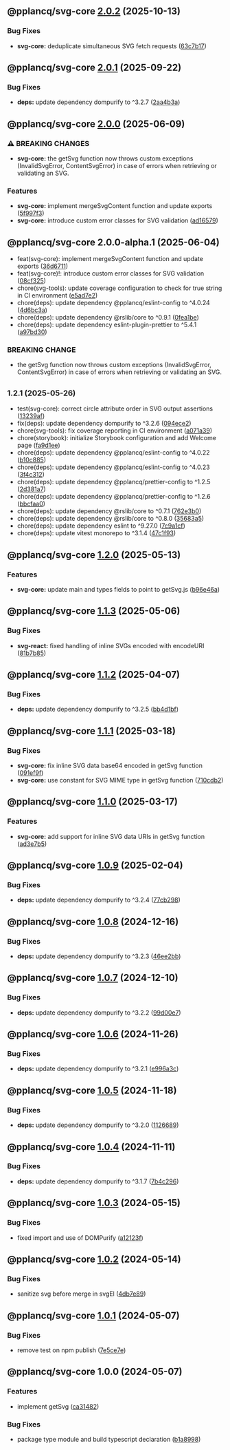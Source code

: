 ## @pplancq/svg-core [2.0.2](https://github.com/pplancq/svg-tools/compare/@pplancq/svg-core@2.0.1...@pplancq/svg-core@2.0.2) (2025-10-13)

### Bug Fixes 

* **svg-core:** deduplicate simultaneous SVG fetch requests ([63c7b17](https://github.com/pplancq/svg-tools/commit/63c7b17))

## @pplancq/svg-core [2.0.1](https://github.com/pplancq/svg-tools/compare/@pplancq/svg-core@2.0.0...@pplancq/svg-core@2.0.1) (2025-09-22)

### Bug Fixes

* **deps:** update dependency dompurify to ^3.2.7 ([2aa4b3a](https://github.com/pplancq/svg-tools/commit/2aa4b3a8b4497dd12deb88eb936c06298460f388))

## @pplancq/svg-core [2.0.0](https://github.com/pplancq/svg-tools/compare/@pplancq/svg-core@1.2.1...@pplancq/svg-core@2.0.0) (2025-06-09)

### ⚠ BREAKING CHANGES

* **svg-core:** the getSvg function now throws custom exceptions (InvalidSvgError, ContentSvgError) in case of errors when retrieving or validating an SVG.

### Features

* **svg-core:** implement mergeSvgContent function and update exports ([5f997f3](https://github.com/pplancq/svg-tools/commit/5f997f3785bf30ab2406ba63e26d915f0cbbd1af))
* **svg-core:** introduce custom error classes for SVG validation ([ad16579](https://github.com/pplancq/svg-tools/commit/ad16579025e923d17d2e8d6b85ada35f27ddc8f2))

## @pplancq/svg-core 2.0.0-alpha.1 (2025-06-04)

* feat(svg-core): implement mergeSvgContent function and update exports ([36d6711](https://github.com/pplancq/svg-tools/commit/36d6711))
* feat(svg-core)!: introduce custom error classes for SVG validation ([08cf325](https://github.com/pplancq/svg-tools/commit/08cf325))
* chore(svg-tools): update coverage configuration to check for true string in CI environment ([e5ad7e2](https://github.com/pplancq/svg-tools/commit/e5ad7e2))
* chore(deps): update dependency @pplancq/eslint-config to ^4.0.24 ([4d6bc3a](https://github.com/pplancq/svg-tools/commit/4d6bc3a))
* chore(deps): update dependency @rslib/core to ^0.9.1 ([0fea1be](https://github.com/pplancq/svg-tools/commit/0fea1be))
* chore(deps): update dependency eslint-plugin-prettier to ^5.4.1 ([a97bd30](https://github.com/pplancq/svg-tools/commit/a97bd30))


### BREAKING CHANGE

* the getSvg function now throws custom exceptions (InvalidSvgError, ContentSvgError) in case of errors when retrieving or validating an SVG.

## <small>1.2.1 (2025-05-26)</small>

* test(svg-core): correct circle attribute order in SVG output assertions ([13239af](https://github.com/pplancq/svg-tools/commit/13239af))
* fix(deps): update dependency dompurify to ^3.2.6 ([094ece2](https://github.com/pplancq/svg-tools/commit/094ece2))
* chore(svg-tools): fix coverage reporting in CI environment ([a071a39](https://github.com/pplancq/svg-tools/commit/a071a39))
* chore(storybook): initialize Storybook configuration and add Welcome page ([fa9d1ee](https://github.com/pplancq/svg-tools/commit/fa9d1ee))
* chore(deps): update dependency @pplancq/eslint-config to ^4.0.22 ([b10c885](https://github.com/pplancq/svg-tools/commit/b10c885))
* chore(deps): update dependency @pplancq/eslint-config to ^4.0.23 ([3f4c312](https://github.com/pplancq/svg-tools/commit/3f4c312))
* chore(deps): update dependency @pplancq/prettier-config to ^1.2.5 ([2d381a7](https://github.com/pplancq/svg-tools/commit/2d381a7))
* chore(deps): update dependency @pplancq/prettier-config to ^1.2.6 ([bbcfaa0](https://github.com/pplancq/svg-tools/commit/bbcfaa0))
* chore(deps): update dependency @rslib/core to ^0.7.1 ([762e3b0](https://github.com/pplancq/svg-tools/commit/762e3b0))
* chore(deps): update dependency @rslib/core to ^0.8.0 ([35683a5](https://github.com/pplancq/svg-tools/commit/35683a5))
* chore(deps): update dependency eslint to ^9.27.0 ([7c9a1cf](https://github.com/pplancq/svg-tools/commit/7c9a1cf))
* chore(deps): update vitest monorepo to ^3.1.4 ([47c1f93](https://github.com/pplancq/svg-tools/commit/47c1f93))

## @pplancq/svg-core [1.2.0](https://github.com/pplancq/svg-tools/compare/@pplancq/svg-core@1.1.3...@pplancq/svg-core@1.2.0) (2025-05-13)

### Features

* **svg-core:** update main and types fields to point to getSvg.js ([b96e46a](https://github.com/pplancq/svg-tools/commit/b96e46a890bd89c94634d5085a60a7086e4b6e99))

## @pplancq/svg-core [1.1.3](https://github.com/pplancq/svg-tools/compare/@pplancq/svg-core@1.1.2...@pplancq/svg-core@1.1.3) (2025-05-06)

### Bug Fixes

* **svg-react:** fixed handling of inline SVGs encoded with encodeURI ([81b7b85](https://github.com/pplancq/svg-tools/commit/81b7b855d20b52928b9af04f102432039730b89d))

## @pplancq/svg-core [1.1.2](https://github.com/pplancq/svg-tools/compare/@pplancq/svg-core@1.1.1...@pplancq/svg-core@1.1.2) (2025-04-07)

### Bug Fixes

* **deps:** update dependency dompurify to ^3.2.5 ([bb4d1bf](https://github.com/pplancq/svg-tools/commit/bb4d1bf4df548af48859c38d1c4f2e7963d48f53))

## @pplancq/svg-core [1.1.1](https://github.com/pplancq/svg-tools/compare/@pplancq/svg-core@1.1.0...@pplancq/svg-core@1.1.1) (2025-03-18)

### Bug Fixes

* **svg-core:** fix inline SVG data base64 encoded in getSvg function ([091ef9f](https://github.com/pplancq/svg-tools/commit/091ef9f25920efb13177f880a409aa10f26d1643))
* **svg-core:** use constant for SVG MIME type in getSvg function ([710cdb2](https://github.com/pplancq/svg-tools/commit/710cdb2187a018f3802cc174ab3fab5394665c84))

## @pplancq/svg-core [1.1.0](https://github.com/pplancq/svg-tools/compare/@pplancq/svg-core@1.0.9...@pplancq/svg-core@1.1.0) (2025-03-17)

### Features

* **svg-core:** add support for inline SVG data URIs in getSvg function ([ad3e7b5](https://github.com/pplancq/svg-tools/commit/ad3e7b577fd83b940d2a0b2db305af820bdda6d6))

## @pplancq/svg-core [1.0.9](https://github.com/pplancq/svg-tools/compare/@pplancq/svg-core@1.0.8...@pplancq/svg-core@1.0.9) (2025-02-04)

### Bug Fixes

* **deps:** update dependency dompurify to ^3.2.4 ([77cb298](https://github.com/pplancq/svg-tools/commit/77cb2988f7596062c8be13e2e5d835a00328f2d5))

## @pplancq/svg-core [1.0.8](https://github.com/pplancq/svg-tools/compare/@pplancq/svg-core@1.0.7...@pplancq/svg-core@1.0.8) (2024-12-16)

### Bug Fixes

* **deps:** update dependency dompurify to ^3.2.3 ([46ee2bb](https://github.com/pplancq/svg-tools/commit/46ee2bb6aa77e9c10762e604879b9166c787f025))

## @pplancq/svg-core [1.0.7](https://github.com/pplancq/svg-tools/compare/@pplancq/svg-core@1.0.6...@pplancq/svg-core@1.0.7) (2024-12-10)

### Bug Fixes

* **deps:** update dependency dompurify to ^3.2.2 ([99d00e7](https://github.com/pplancq/svg-tools/commit/99d00e7d5cac64e05d73620ba9b09b2909e89023))

## @pplancq/svg-core [1.0.6](https://github.com/pplancq/svg-tools/compare/@pplancq/svg-core@1.0.5...@pplancq/svg-core@1.0.6) (2024-11-26)

### Bug Fixes

* **deps:** update dependency dompurify to ^3.2.1 ([e996a3c](https://github.com/pplancq/svg-tools/commit/e996a3c36c40c2441ba75db9e6237dda3be64bb5))

## @pplancq/svg-core [1.0.5](https://github.com/pplancq/svg-tools/compare/@pplancq/svg-core@1.0.4...@pplancq/svg-core@1.0.5) (2024-11-18)

### Bug Fixes

* **deps:** update dependency dompurify to ^3.2.0 ([1126689](https://github.com/pplancq/svg-tools/commit/1126689bbd2c87b1482f317f6e9e01e438503240))

## @pplancq/svg-core [1.0.4](https://github.com/pplancq/svg-tools/compare/@pplancq/svg-core@1.0.3...@pplancq/svg-core@1.0.4) (2024-11-11)

### Bug Fixes

* **deps:** update dependency dompurify to ^3.1.7 ([7b4c296](https://github.com/pplancq/svg-tools/commit/7b4c2969fb5ce7b8bcbf0618ec4f127d95642e20))

## @pplancq/svg-core [1.0.3](https://github.com/pplancq/svg-tools/compare/@pplancq/svg-core@1.0.2...@pplancq/svg-core@1.0.3) (2024-05-15)


### Bug Fixes

* fixed import and use of DOMPurify ([a12123f](https://github.com/pplancq/svg-tools/commit/a12123f184d0fd3fbe36e213c307e87610697204))

## @pplancq/svg-core [1.0.2](https://github.com/pplancq/svg-tools/compare/@pplancq/svg-core@1.0.1...@pplancq/svg-core@1.0.2) (2024-05-14)


### Bug Fixes

* sanitize svg before merge in svgEl ([4db7e89](https://github.com/pplancq/svg-tools/commit/4db7e897844a0377259650d80db62e0d2961fcec))

## @pplancq/svg-core [1.0.1](https://github.com/pplancq/svg-tools/compare/@pplancq/svg-core@1.0.0...@pplancq/svg-core@1.0.1) (2024-05-07)


### Bug Fixes

* remove test on npm publish ([7e5ce7e](https://github.com/pplancq/svg-tools/commit/7e5ce7e207de978b5b297df4102127ccfd9e4822))

## @pplancq/svg-core 1.0.0 (2024-05-07)


### Features

* implement getSvg ([ca31482](https://github.com/pplancq/svg-tools/commit/ca314825ea8f686766b05fd9b1d8c04e0adbf576))


### Bug Fixes

* package type module and build typescript declaration ([b1a8998](https://github.com/pplancq/svg-tools/commit/b1a8998f0e75e70252524128d9e9b44a6d0d7bfc))
